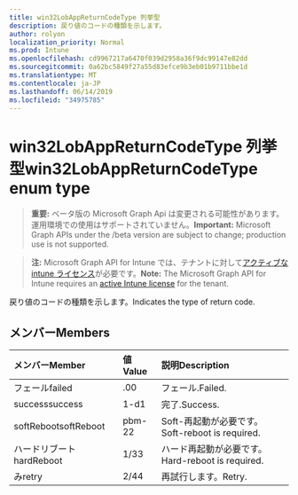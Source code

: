 ```yaml
---
title: win32LobAppReturnCodeType 列挙型
description: 戻り値のコードの種類を示します。
author: rolyon
localization_priority: Normal
ms.prod: Intune
ms.openlocfilehash: cd9967217a6470f039d2958a36f9dc99147e82dd
ms.sourcegitcommit: 0a62bc5849f27a55d83efce9b3eb01b9711bbe1d
ms.translationtype: MT
ms.contentlocale: ja-JP
ms.lasthandoff: 06/14/2019
ms.locfileid: "34975785"
---
```

# <a name="win32lobappreturncodetype-enum-type"></a><span data-ttu-id="227c2-103">win32LobAppReturnCodeType 列挙型</span><span class="sxs-lookup"><span data-stu-id="227c2-103">win32LobAppReturnCodeType enum type</span></span>

> <span data-ttu-id="227c2-104">**重要:** ベータ版の Microsoft Graph Api は変更される可能性があります。運用環境での使用はサポートされていません。</span><span class="sxs-lookup"><span data-stu-id="227c2-104">**Important:** Microsoft Graph APIs under the /beta version are subject to change; production use is not supported.</span></span>

> <span data-ttu-id="227c2-105">**注:** Microsoft Graph API for Intune では、テナントに対して[アクティブな intune ライセンス](https://go.microsoft.com/fwlink/?linkid=839381)が必要です。</span><span class="sxs-lookup"><span data-stu-id="227c2-105">**Note:** The Microsoft Graph API for Intune requires an [active Intune license](https://go.microsoft.com/fwlink/?linkid=839381) for the tenant.</span></span>

<span data-ttu-id="227c2-106">戻り値のコードの種類を示します。</span><span class="sxs-lookup"><span data-stu-id="227c2-106">Indicates the type of return code.</span></span>

## <a name="members"></a><span data-ttu-id="227c2-107">メンバー</span><span class="sxs-lookup"><span data-stu-id="227c2-107">Members</span></span>
|<span data-ttu-id="227c2-108">メンバー</span><span class="sxs-lookup"><span data-stu-id="227c2-108">Member</span></span>|<span data-ttu-id="227c2-109">値</span><span class="sxs-lookup"><span data-stu-id="227c2-109">Value</span></span>|<span data-ttu-id="227c2-110">説明</span><span class="sxs-lookup"><span data-stu-id="227c2-110">Description</span></span>|
|:---|:---|:---|
|<span data-ttu-id="227c2-111">フェール</span><span class="sxs-lookup"><span data-stu-id="227c2-111">failed</span></span>|<span data-ttu-id="227c2-112">.0</span><span class="sxs-lookup"><span data-stu-id="227c2-112">0</span></span>|<span data-ttu-id="227c2-113">フェール.</span><span class="sxs-lookup"><span data-stu-id="227c2-113">Failed.</span></span>|
|<span data-ttu-id="227c2-114">success</span><span class="sxs-lookup"><span data-stu-id="227c2-114">success</span></span>|<span data-ttu-id="227c2-115">1-d</span><span class="sxs-lookup"><span data-stu-id="227c2-115">1</span></span>|<span data-ttu-id="227c2-116">完了.</span><span class="sxs-lookup"><span data-stu-id="227c2-116">Success.</span></span>|
|<span data-ttu-id="227c2-117">softReboot</span><span class="sxs-lookup"><span data-stu-id="227c2-117">softReboot</span></span>|<span data-ttu-id="227c2-118">pbm-2</span><span class="sxs-lookup"><span data-stu-id="227c2-118">2</span></span>|<span data-ttu-id="227c2-119">Soft-再起動が必要です。</span><span class="sxs-lookup"><span data-stu-id="227c2-119">Soft-reboot is required.</span></span>|
|<span data-ttu-id="227c2-120">ハードリブート</span><span class="sxs-lookup"><span data-stu-id="227c2-120">hardReboot</span></span>|<span data-ttu-id="227c2-121">1/3</span><span class="sxs-lookup"><span data-stu-id="227c2-121">3</span></span>|<span data-ttu-id="227c2-122">ハード再起動が必要です。</span><span class="sxs-lookup"><span data-stu-id="227c2-122">Hard-reboot is required.</span></span>|
|<span data-ttu-id="227c2-123">み</span><span class="sxs-lookup"><span data-stu-id="227c2-123">retry</span></span>|<span data-ttu-id="227c2-124">2/4</span><span class="sxs-lookup"><span data-stu-id="227c2-124">4</span></span>|<span data-ttu-id="227c2-125">再試行します。</span><span class="sxs-lookup"><span data-stu-id="227c2-125">Retry.</span></span>|





